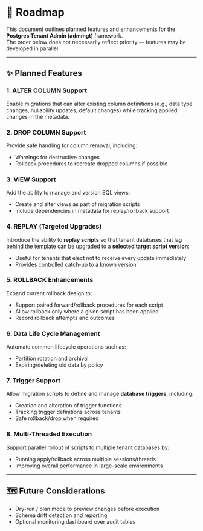 # 🚧 Roadmap

This document outlines planned features and enhancements for the **Postgres Tenant Admin (admmgt)** framework.  
The order below does not necessarily reflect priority — features may be developed in parallel.

---

## ✨ Planned Features

### 1. ALTER COLUMN Support
Enable migrations that can alter existing column definitions (e.g., data type changes, nullability updates, default changes) while tracking applied changes in the metadata.

### 2. DROP COLUMN Support
Provide safe handling for column removal, including:
- Warnings for destructive changes
- Rollback procedures to recreate dropped columns if possible

### 3. VIEW Support
Add the ability to manage and version SQL views:
- Create and alter views as part of migration scripts
- Include dependencies in metadata for replay/rollback support

### 4. REPLAY (Targeted Upgrades)
Introduce the ability to **replay scripts** so that tenant databases that lag behind the template can be upgraded to a **selected target script version**:
- Useful for tenants that elect not to receive every update immediately
- Provides controlled catch-up to a known version

### 5. ROLLBACK Enhancements
Expand current rollback design to:
- Support paired forward/rollback procedures for each script
- Allow rollback only where a given script has been applied
- Record rollback attempts and outcomes

### 6. Data Life Cycle Management
Automate common lifecycle operations such as:
- Partition rotation and archival
- Expiring/deleting old data by policy

### 7. Trigger Support
Allow migration scripts to define and manage **database triggers**, including:
- Creation and alteration of trigger functions
- Tracking trigger definitions across tenants
- Safe rollback/drop when required

### 8. Multi-Threaded Execution
Support parallel rollout of scripts to multiple tenant databases by:
- Running apply/rollback across multiple sessions/threads
- Improving overall performance in large-scale environments

---

## 🗺️ Future Considerations
- Dry-run / plan mode to preview changes before execution
- Schema drift detection and reporting
- Optional monitoring dashboard over audit tables


